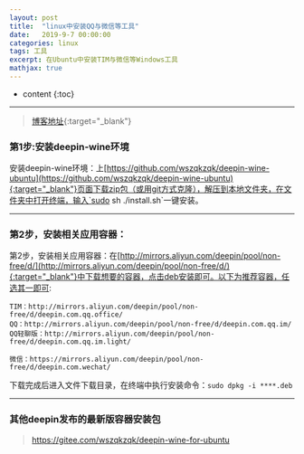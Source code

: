 ```yaml
---
layout: post
title:  "linux中安装QQ与微信等工具"
date:   2019-9-7 00:00:00
categories: linux
tags: 工具
excerpt: 在Ubuntu中安装TIM与微信等Windows工具
mathjax: true
---
```

* content
{:toc}
---


> [博客地址](https://dufaxing.com){:target="_blank"}


### 第1步:安装deepin-wine环境

安装deepin-wine环境：上[https://github.com/wszqkzqk/deepin-wine-ubuntu](https://github.com/wszqkzqk/deepin-wine-ubuntu){:target="_blank"}页面下载zip包（或用git方式克隆），解压到本地文件夹，在文件夹中打开终端，输入`sudo sh ./install.sh`一键安装。


---

### 第2步，安装相关应用容器：

第2步，安装相关应用容器：在[http://mirrors.aliyun.com/deepin/pool/non-free/d/](http://mirrors.aliyun.com/deepin/pool/non-free/d/){:target="_blank"}中下载想要的容器，点击deb安装即可。以下为推荐容器，任选其一即可:

```
TIM：http://mirrors.aliyun.com/deepin/pool/non-free/d/deepin.com.qq.office/
QQ：http://mirrors.aliyun.com/deepin/pool/non-free/d/deepin.com.qq.im/
QQ轻聊版：http://mirrors.aliyun.com/deepin/pool/non-free/d/deepin.com.qq.im.light/

微信：https://mirrors.aliyun.com/deepin/pool/non-free/d/deepin.com.wechat/
```




下载完成后进入文件下载目录，在终端中执行安装命令：`sudo dpkg -i ****.deb`



---

### 其他deepin发布的最新版容器安装包



> https://gitee.com/wszqkzqk/deepin-wine-for-ubuntu


